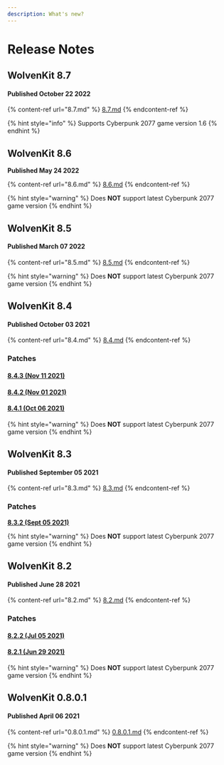 ```yaml
---
description: What's new?
---
```


# Release Notes

## WolvenKit 8.7

#### Published October 22 2022

{% content-ref url="8.7.md" %}
[8.7.md](8.7.md)
{% endcontent-ref %}

{% hint style="info" %}
Supports Cyberpunk 2077 game version 1.6
{% endhint %}

## WolvenKit 8.6&#x20;

**Published May 24 2022**

{% content-ref url="8.6.md" %}
[8.6.md](8.6.md)
{% endcontent-ref %}

{% hint style="warning" %}
Does **NOT** support latest Cyberpunk 2077 game version
{% endhint %}

## WolvenKit 8.5

#### Published March 07 2022

{% content-ref url="8.5.md" %}
[8.5.md](8.5.md)
{% endcontent-ref %}

{% hint style="warning" %}
Does **NOT** support latest Cyberpunk 2077 game version
{% endhint %}

## WolvenKit 8.4

#### Published October 03 2021

{% content-ref url="8.4.md" %}
[8.4.md](8.4.md)
{% endcontent-ref %}

### Patches

#### [**8.4.3 (Nov 11 2021)**](8.4.md#8.4.1-oct-06-2021) <a href="#8.4.3-nov-11-2021" id="8.4.3-nov-11-2021"></a>

#### [**8.4.2 (Nov 01 2021)**](8.4.md#8.4.1-oct-06-2021) <a href="#8.4.2-nov-01-2021" id="8.4.2-nov-01-2021"></a>

#### [**8.4.1 (Oct 06 2021)**](8.4.md#8.4.1-oct-06-2021)

{% hint style="warning" %}
Does **NOT** support latest Cyberpunk 2077 game version
{% endhint %}

## WolvenKit 8.3

#### Published September 05 2021

{% content-ref url="8.3.md" %}
[8.3.md](8.3.md)
{% endcontent-ref %}

### Patches

[**8.3.2 (Sept 05 2021)**](8.3.md#8.3.2-sept-05-2021)

{% hint style="warning" %}
Does **NOT** support latest Cyberpunk 2077 game version
{% endhint %}

## WolvenKit 8.2

#### Published June 28 2021

{% content-ref url="8.2.md" %}
[8.2.md](8.2.md)
{% endcontent-ref %}

### Patches

#### [8.2.2 (Jul 05 2021)](8.2.md#8-2-2-jul-05-2021)

#### [8.2.1 (Jun 29 2021)](8.2.md#8-2-1-jun-29-2021)

{% hint style="warning" %}
Does **NOT** support latest Cyberpunk 2077 game version
{% endhint %}

## WolvenKit 0.8.0.1

#### Published April 06 2021

{% content-ref url="0.8.0.1.md" %}
[0.8.0.1.md](0.8.0.1.md)
{% endcontent-ref %}

{% hint style="warning" %}
Does **NOT** support latest Cyberpunk 2077 game version
{% endhint %}
